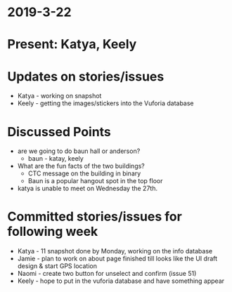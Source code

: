 # 2019-3-22
# Present: Katya, Keely
# Updates on stories/issues
* Katya - working on snapshot
* Keely - getting the images/stickers into the Vuforia database 
# Discussed Points
* are we going to do baun hall or anderson?
	* baun - katay, keely
* What are the fun facts of the two buildings?
	* CTC message on the building in binary
	* Baun is a popular hangout spot in the top floor
* katya is unable to meet on Wednesday the 27th.
# Committed stories/issues for following week
*  Katya - 11 snapshot done by Monday,  working on the info database
* Jamie - plan to work on about page finished till looks like the UI draft design & start GPS location
* Naomi  - create two button for unselect and confirm (issue 51)
* Keely - hope to put in the vuforia database and have something appear
